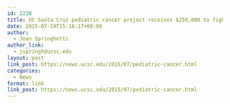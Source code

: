 ```yaml
---
id: 2238
title: UC Santa Cruz pediatric cancer project receives $250,000 to fight high-risk neuroblastoma
date: 2015-07-10T15:18:17+00:00
author:
  - Joan Springhetti
author_link:
  - jspringh@ucsc.edu
layout: post
link_post: https://news.ucsc.edu/2015/07/pediatric-cancer.html
categories:
  - News
format: link
link_post: https://news.ucsc.edu/2015/07/pediatric-cancer.html
---
```

